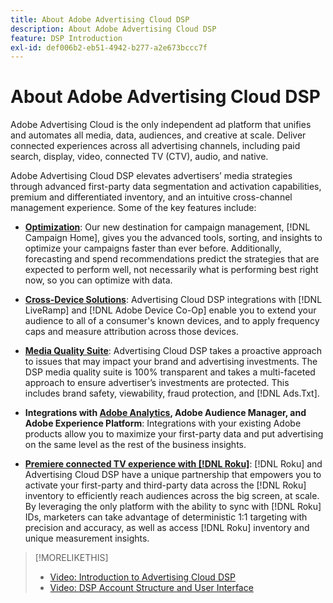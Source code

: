 ```yaml
---
title: About Adobe Advertising Cloud DSP
description: About Adobe Advertising Cloud DSP
feature: DSP Introduction
exl-id: def006b2-eb51-4942-b277-a2e673bccc7f
---
```

# About Adobe Advertising Cloud DSP

Adobe Advertising Cloud is the only independent ad platform that unifies and automates all media, data, audiences, and creative at scale. Deliver connected experiences across all advertising channels, including paid search, display, video, connected TV (CTV), audio, and native.

Adobe Advertising Cloud DSP elevates advertisers’ media strategies through advanced first-party data segmentation and activation capabilities, premium and differentiated inventory, and an intuitive cross-channel management experience. Some of the key features include:

* [**Optimization**](features/optimization.md): Our new destination for campaign management, [!DNL Campaign Home], gives you the advanced tools, sorting, and insights to optimize your campaigns faster than ever before. Additionally, forecasting and spend recommendations predict the strategies that are expected to perform well, not necessarily what is performing best right now, so you can optimize with data.  

* [**Cross-Device Solutions**](features/cross-device-solutions.md):  Advertising Cloud DSP integrations with [!DNL LiveRamp] and [!DNL Adobe Device Co-Op] enable you to extend your audience to all of a consumer's known devices, and to apply frequency caps and measure attribution across those devices.

* [**Media Quality Suite**](features/brand-safety-media-quality.md): Advertising Cloud DSP takes a proactive approach to issues that may impact your brand and advertising investments. The DSP media quality suite is 100% transparent and takes a multi-faceted approach to ensure advertiser’s investments are protected. This includes brand safety, viewability, fraud protection, and [!DNL Ads.Txt].

* **Integrations with [Adobe Analytics](/help/integrations/analytics/overview.md), Adobe Audience Manager, and Adobe Experience Platform**: Integrations with your existing Adobe products allow you to maximize your first-party data and put advertising on the same level as the rest of the business insights.  

* [**Premiere connected TV experience with [!DNL Roku]**](/help/dsp/inventory/roku-inventory.md): [!DNL Roku] and Advertising Cloud DSP have a unique partnership that empowers you to activate your first-party and third-party data across the [!DNL Roku] inventory to efficiently reach audiences across the big screen, at scale. By leveraging the only platform with the ability to sync with [!DNL Roku] IDs, marketers can take advantage of deterministic 1:1 targeting with precision and accuracy, as well as access [!DNL Roku] inventory and unique measurement insights.

>[!MORELIKETHIS]
>
>* [Video: Introduction to Advertising Cloud DSP](https://experienceleague.adobe.com/docs/advertising-cloud-learn/tutorials/dsp/intro.html)
>* [Video: DSP Account Structure and User Interface](https://experienceleague.adobe.com/docs/advertising-cloud-learn/tutorials/dsp/ui.html)
